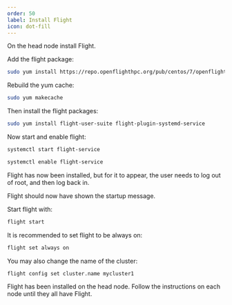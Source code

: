 ```yaml
---
order: 50
label: Install Flight
icon: dot-fill
---
```


On the head node install Flight.



Add the flight package:
```bash
sudo yum install https://repo.openflighthpc.org/pub/centos/7/openflighthpc-release-latest.noarch.rpm
```

Rebuild the yum cache:
```bash
sudo yum makecache
```
Then install the flight packages:
```bash
sudo yum install flight-user-suite flight-plugin-systemd-service
```

Now start and enable flight:

```bash
systemctl start flight-service
```
```bash
systemctl enable flight-service
```

Flight has now been installed, but for it to appear, the user needs to log out of root, and then log back in.


Flight should now have shown the startup message.

Start flight with:
```bash
flight start
```

It is recommended to set flight to be always on:
```bash
flight set always on
```

You may also change the name of the cluster:
```bash
flight config set cluster.name mycluster1
```


Flight has been installed on the head node. Follow the instructions on each node until they all have Flight.
